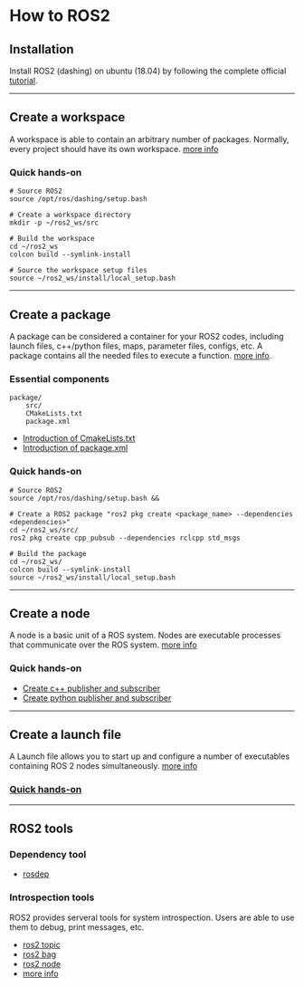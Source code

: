 # How to ROS2 

## Installation
Install ROS2 (dashing) on ubuntu (18.04) by following the complete official [tutorial](https://index.ros.org/doc/ros2/Installation/Dashing/).

---

## Create a workspace
A workspace is able to contain an arbitrary number of packages. Normally, every project should have its own workspace. [more info](https://index.ros.org/doc/ros2/Tutorials/Colcon-Tutorial/)
### Quick hands-on
```
# Source ROS2
source /opt/ros/dashing/setup.bash

# Create a workspace directory
mkdir -p ~/ros2_ws/src

# Build the workspace
cd ~/ros2_ws
colcon build --symlink-install

# Source the workspace setup files
source ~/ros2_ws/install/local_setup.bash
```

---

## Create a package
A package can be considered a container for your ROS2 codes, including launch files, c++/python files, maps, parameter files, configs, etc. A package contains all the needed files to execute a function. [more info](https://index.ros.org/doc/ros2/Tutorials/Creating-A-ROS2-Package/#createpkg).
### Essential components
```
package/
    src/
    CMakeLists.txt
    package.xml
```
* [Introduction of CmakeLists.txt](https://index.ros.org/doc/ros2/Tutorials/Ament-CMake-Documentation/)
* [Introduction of package.xml](https://index.ros.org/doc/ros2/Tutorials/Creating-A-ROS2-Package/#customize-package-xml)


### Quick hands-on
```
# Source ROS2
source /opt/ros/dashing/setup.bash && 

# Create a ROS2 package "ros2 pkg create <package_name> --dependencies <dependencies>"
cd ~/ros2_ws/src/
ros2 pkg create cpp_pubsub --dependencies rclcpp std_msgs

# Build the package
cd ~/ros2_ws/
colcon build --symlink-install
source ~/ros2_ws/install/local_setup.bash
```

---

## Create a node 
A node is a basic unit of a ROS system. Nodes are executable processes that communicate over the ROS system. [more info](https://index.ros.org/doc/ros2/Tutorials/Understanding-ROS2-Nodes/#ros2nodes)

### Quick hands-on
* [Create c++ publisher and subscriber](https://index.ros.org/doc/ros2/Tutorials/Writing-A-Simple-Cpp-Publisher-And-Subscriber/#cpppubsub)
* [Create python publisher and subscriber](https://index.ros.org/doc/ros2/Tutorials/Writing-A-Simple-Py-Publisher-And-Subscriber/#pypubsub)

---

## Create a launch file
A Launch file allows you to start up and configure a number of executables containing ROS 2 nodes simultaneously. [more info](https://index.ros.org/doc/ros2/Tutorials/Launch-system/)
### [Quick hands-on](https://index.ros.org/doc/ros2/Tutorials/Launch-Files/Creating-Launch-Files/)

---

## ROS2 tools
### Dependency tool
* [rosdep](http://wiki.ros.org/rosdep)

### Introspection tools
ROS2 provides serveral tools for system introspection. Users are able to use them to debug, print messages, etc.
* [ros2 topic](https://index.ros.org/doc/ros2/Tutorials/Topics/Understanding-ROS2-Topics/)
* [ros2 bag](https://github.com/ros2/rosbag2)
* [ros2 node](https://index.ros.org/doc/ros2/Tutorials/Understanding-ROS2-Nodes/)
* [more info](https://index.ros.org/doc/ros2/Tutorials/Introspection-with-command-line-tools/)
